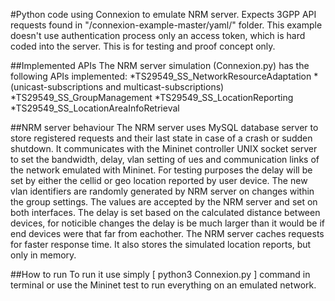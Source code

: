  #Python code using Connexion to emulate NRM server.
 Expects 3GPP API requests found in "/connexion-example-master/yaml/" folder.
 This example doesn't use authentication process only an access token, which is hard coded into the server.
 This is for testing and proof concept only.

 ##Implemented APIs
 The NRM server simulation (Connexion.py) has the following APIs implemented:
 *TS29549_SS_NetworkResourceAdaptation
  *(unicast-subscriptions and multicast-subscriptions)
 *TS29549_SS_GroupManagement
 *TS29549_SS_LocationReporting
 *TS29549_SS_LocationAreaInfoRetrieval

 ##NRM server behaviour
 The NRM server uses MySQL database server to store registered requests and their last state in case of a crash or sudden shutdown.
 It communicates with the Mininet controller UNIX socket server to set the bandwidth, delay, vlan setting of ues and communication links of the network emulated with Mininet.
 For testing purposes the delay will be set by either the cellid or geo location reported by user device.
 The new vlan identifiers are randomly generated by NRM server on changes within the group settings. The values are accepted by the NRM server and set on both interfaces.
 The delay is set based on the calculated distance between devices, for noticible changes the delay is be much larger than it would be if end devices were that far from eachother.
 The NRM server caches requests for faster response time. It also stores the simulated location reports, but only in memory.

 
 ##How to run
 To run it use simply [ python3 Connexion.py ] command in terminal or use the Mininet test to run everything on an emulated network.
 

 
 
